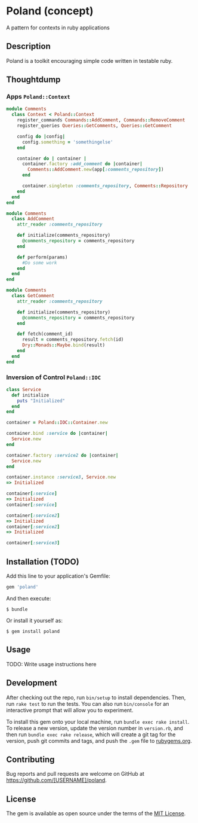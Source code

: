 # Poland (concept)

A pattern for contexts in ruby applications

## Description

Poland is a toolkit encouraging simple code written in testable ruby.

## Thoughtdump

### Apps `Poland::Context`

```rb
module Comments
  class Context < Poland::Context
    register_commands Commands::AddComment, Commands::RemoveComment
    register_queries Queries::GetComments, Queries::GetComment

    config do |config|
      config.something = 'somethingelse'
    end

    container do | container |
      container.factory :add_comment do |container|
        Comments::AddComment.new(app[:comments_repository])
      end

      container.singleton :comments_repository, Comments::Repository
    end
  end
end

module Comments
  class AddComment
    attr_reader :comments_repository

    def initialize(comments_repository)
      @comments_repository = comments_repository
    end

    def perform(params)
      #Do some work
    end
  end
end

module Comments
  class GetComment
    attr_reader :comments_repository

    def initialize(comments_repository)
      @comments_repository = comments_repository
    end

    def fetch(comment_id)
      result = comments_repository.fetch(id)
      Dry::Monads::Maybe.bind(result)
    end
  end
end
```

### Inversion of Control `Poland::IOC`

```rb
class Service
  def initialize
    puts "Initialized"
  end
end

container = Poland::IOC::Container.new

container.bind :service do |container|
  Service.new
end

container.factory :service2 do |container|
  Service.new
end

container.instance :service3, Service.new
=> Initialized

container[:service]
=> Initialized
container[:service]

container[:service2]
=> Initialized
container[:service2]
=> Initialized

container[:service3]
```

## Installation (TODO)

Add this line to your application's Gemfile:

```ruby
gem 'poland'
```

And then execute:

    $ bundle

Or install it yourself as:

    $ gem install poland

## Usage

TODO: Write usage instructions here

## Development

After checking out the repo, run `bin/setup` to install dependencies. Then, run `rake test` to run the tests. You can also run `bin/console` for an interactive prompt that will allow you to experiment.

To install this gem onto your local machine, run `bundle exec rake install`. To release a new version, update the version number in `version.rb`, and then run `bundle exec rake release`, which will create a git tag for the version, push git commits and tags, and push the `.gem` file to [rubygems.org](https://rubygems.org).

## Contributing

Bug reports and pull requests are welcome on GitHub at https://github.com/[USERNAME]/poland.

## License

The gem is available as open source under the terms of the [MIT License](http://opensource.org/licenses/MIT).
